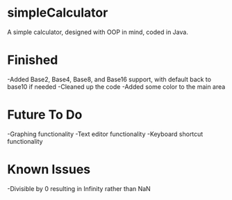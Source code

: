 # simpleCalculator

A simple calculator, designed with OOP in mind, coded in Java.

# Finished 
-Added Base2, Base4, Base8, and Base16 support, with default back to base10 if needed
-Cleaned up the code
-Added some color to the main area

# Future To Do
-Graphing functionality
-Text editor functionality 
-Keyboard shortcut functionality 

# Known Issues
-Divisible by 0 resulting in Infinity rather than NaN
